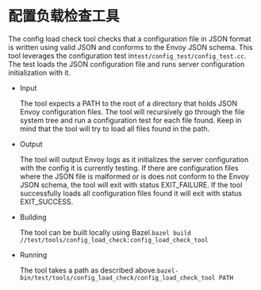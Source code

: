 # 配置负载检查工具

The config load check tool checks that a configuration file in JSON format is written using valid JSON and conforms to the Envoy JSON schema. This tool leverages the configuration test in`test/config_test/config_test.cc`. The test loads the JSON configuration file and runs server configuration initialization with it.

- Input

  The tool expects a PATH to the root of a directory that holds JSON Envoy configuration files. The tool will recursively go through the file system tree and run a configuration test for each file found. Keep in mind that the tool will try to load all files found in the path.

- Output

  The tool will output Envoy logs as it initializes the server configuration with the config it is currently testing. If there are configuration files where the JSON file is malformed or is does not conform to the Envoy JSON schema, the tool will exit with status EXIT_FAILURE. If the tool successfully loads all configuration files found it will exit with status EXIT_SUCCESS.

- Building

  The tool can be built locally using Bazel.`bazel build //test/tools/config_load_check:config_load_check_tool `

- Running

  The tool takes a path as described above.`bazel-bin/test/tools/config_load_check/config_load_check_tool PATH`